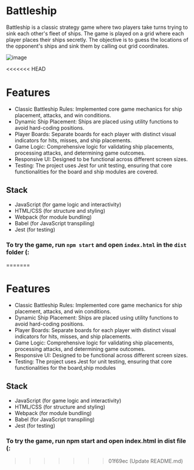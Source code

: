 # Battleship

Battleship is a classic strategy game where two players take turns trying to sink each other's fleet of ships. The game is played on a grid where each player places their ships secretly. The objective is to guess the locations of the opponent's ships and sink them by calling out grid coordinates.

![image](https://github.com/user-attachments/assets/245d83b2-7c6c-4240-ac04-d59a11d63a78)

<<<<<<< HEAD
# Features

- Classic Battleship Rules: Implemented core game mechanics for ship placement, attacks, and win conditions.
- Dynamic Ship Placement: Ships are placed using utility functions to avoid hard-coding positions.
- Player Boards: Separate boards for each player with distinct visual indicators for hits, misses, and ship placements.
- Game Logic: Comprehensive logic for validating ship placements, processing attacks, and determining game outcomes.
- Responsive UI: Designed to be functional across different screen sizes.
- Testing: The project uses Jest for unit testing, ensuring that core functionalities for the board and ship modules are covered.

## Stack

- JavaScript (for game logic and interactivity)
- HTML/CSS (for structure and styling)
- Webpack (for module bundling)
- Babel (for JavaScript transpiling)
- Jest (for testing)

### To try the game, run `npm start` and open `index.html` in the `dist` folder (:
=======

# Features

- Classic Battleship Rules: Implemented core game mechanics for ship placement, attacks, and win conditions.
- Dynamic Ship Placement: Ships are placed using utility functions to avoid hard-coding positions.
- Player Boards: Separate boards for each player with distinct visual indicators for hits, misses, and ship placements.
- Game Logic: Comprehensive logic for validating ship placements, processing attacks, and determining game outcomes.
- Responsive UI: Designed to be functional across different screen sizes.
- Testing: The project uses Jest for unit testing, ensuring that core functionalities for the board,ship modules

## Stack
- JavaScript (for game logic and interactivity)
- HTML/CSS (for structure and styling)
- Webpack (for module bundling)
- Babel (for JavaScript transpiling)
- Jest (for testing)

### To try the game, run npm start and open index.html in dist file (:


>>>>>>> 01f69ec (Update README.md)
